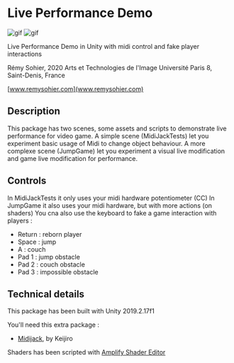 Live Performance Demo
=======

![gif](https://i.imgur.com/33yuBAE.gif) ![gif](https://i.imgur.com/CxWCWEv.gif)

Live Performance Demo in Unity with midi control and fake player interactions

Rémy Sohier, 2020
Arts et Technologies de l'Image
Université Paris 8, Saint-Denis, France

[www.remysohier.com](www.remysohier.com)

Description
-------------------

This package has two scenes, some assets and scripts to demonstrate live performance for video game.
A simple scene (MidiJackTests) let you experiment basic usage of Midi to change object behaviour.
A more complexe scene (JumpGame) let you experiment a visual live modification and game live modification for performance.

Controls
-------------------
In MidiJackTests it only uses your midi hardware potentiometer (CC)
In JumpGame it also uses your midi hardware, but with more actions (on shaders)
You cna also use the keyboard to fake a game interaction with players :
* Return : reborn player
* Space : jump
* A : couch
* Pad 1 : jump obstacle
* Pad 2 : couch obstacle
* Pad 3 : impossible obstacle

Technical details
-------------------
This package has been built with Unity 2019.2.17f1

You'll need this extra package :
* [Midijack](https://github.com/keijiro/MidiJack), by Keijiro

Shaders has been scripted with [Amplify Shader Editor](https://assetstore.unity.com/packages/tools/visual-scripting/amplify-shader-editor-68570)


